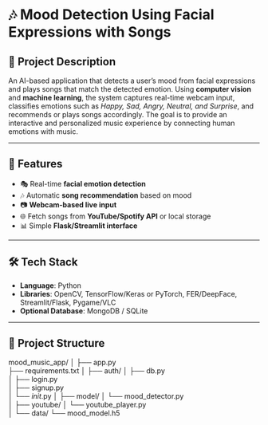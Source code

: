 # 🎶 Mood Detection Using Facial Expressions with Songs  

## 📌 Project Description  
An AI-based application that detects a user’s mood from facial expressions and plays songs that match the detected emotion. Using **computer vision** and **machine learning**, the system captures real-time webcam input, classifies emotions such as *Happy, Sad, Angry, Neutral, and Surprise*, and recommends or plays songs accordingly. The goal is to provide an interactive and personalized music experience by connecting human emotions with music.  

---

## 🚀 Features  
- 🎭 Real-time **facial emotion detection**  
- 🎶 Automatic **song recommendation** based on mood  
- 📷 **Webcam-based live input**  
- 🌐 Fetch songs from **YouTube/Spotify API** or local storage  
- 📊 Simple **Flask/Streamlit interface**  

---

## 🛠️ Tech Stack  
- **Language**: Python  
- **Libraries**: OpenCV, TensorFlow/Keras or PyTorch, FER/DeepFace, Streamlit/Flask, Pygame/VLC  
- **Optional Database**: MongoDB / SQLite  

---

## 📂 Project Structure  
mood_music_app/
│
├── app.py                    
├── requirements.txt
│
├── auth/
│   ├── db.py                   
│   ├── login.py               
│   ├── signup.py              
│   └── _init_.py
│
├── model/
│   └── mood_detector.py      
│
├── youtube/
│   └── youtube_player.py      
│
└── data/
    └── mood_model.h5          

